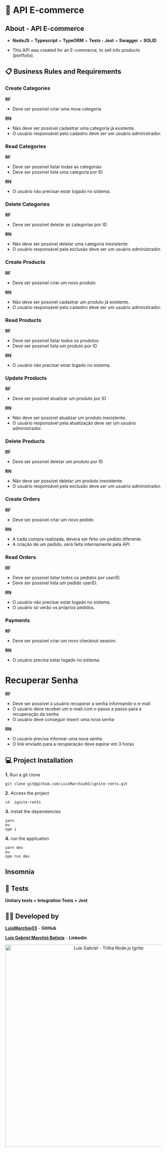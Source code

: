 # 🚀 API E-commerce

## About - API E-commerce

- **NodeJS** + **Typescript** + **TypeORM** + **Tests - Jest** + **Swagger** + **SOLID**

- This API was created for an E-commerce, to sell info products (portfolio).

## 📋 Business Rules and Requirements

### Create Categories

**RF**

- Deve ser possível criar uma nova categoria

**RN**

- Não deve ser possível cadastrar uma categoria já existente.
- O usuário responsável pelo cadastro deve ser um usuário administrador.

### Read Categories

**RF**

- Deve ser possível listar todas as categorias
- Deve ser possível lista uma categoria por ID

**RN**

- O usuário não precisar estar logado no sistema.

### Delete Categories

**RF**

- Deve ser possível deletar as categorias por ID

**RN**

- Não deve ser possível deletar uma categoria inexistente.
- O usuário responsável pela exclusão deve ser um usuário administrador.

### Create Products

**RF**

- Deve ser possível criar um novo produto

**RN**

- Não deve ser possível cadastrar um produto já existente.
- O usuário responsável pelo cadastro deve ser um usuário administrador.

### Read Products

**RF**

- Deve ser possível listar todos os produtos
- Deve ser possível lista um produto por ID

**RN**

- O usuário não precisar estar logado no sistema.

### Update Products

**RF**

- Deve ser possível atualizar um produto por ID

**RN**

- Não deve ser possível atualizar um produto inexistente.
- O usuário responsável pela atualização deve ser um usuário administrador.

### Delete Products

**RF**

- Deve ser possível deletar um produto por ID

**RN**

- Não deve ser possível deletar um produto inexistente.
- O usuário responsável pela exclusão deve ser um usuário administrador.

### Create Orders

**RF**

- Deve ser possível criar um novo pedido

**RN**

- A cada compra realizada, devera ser feito um pedido diferente.
- A criação de um pedido, será feita internamente pela API.

### Read Orders

**RF**

- Deve ser possível listar todos os pedidos por userID.
- Deve ser possível lista um pedido userID.

**RN**

- O usuário não precisar estar logado no sistema.
- O usuário só verão os próprios pedidos.

### Payments

**RF**

- Deve ser possível criar um novo checkout session.

**RN**

- O usuário precisa estar logado no sistema.

# Recuperar Senha

**RF**

- Deve ser possível o usuário recuperar a senha informando o e-mail
- O usuário deve receber um e-mail com o passo a passo para a recuperação da senha
- O usuário deve conseguir inserir uma nova senha

**RN**

- O usuário precisa informar uma nova senha
- O link enviado para a recuperação deve expirar em 3 horas

## 💻 Project Installation

**1.** Run a git clone

```
git clone git@github.com:LuisMarchio03/ignite-rentx.git
```

**2.** Access the project

```
cd  ignite-rentx
```

**3.** install the dependencies

```
yarn
ou
npm i
```

**4.** run the application

```
yarn dev
ou
npm run dev
```

## Insomnia

## 🧪 Tests

**Unitary tests + Integration Tests + Jest**

## 👨‍💻 Developed by

[**LuisMarchio03**](https://github.com/LuisMarchio03) - **GitHub**

[**Luís Gabriel Marchió Batista**](https://www.linkedin.com/in/lu%C3%ADs-gabriel-marchi%C3%B3-batista-a0aa64206/) - **Linkedin**

<p align="center">
  <img src=".github/ignite-nodejs.png" width="650" title="Luís Gabriel - Trilha Node.js Ignite">
</p>
